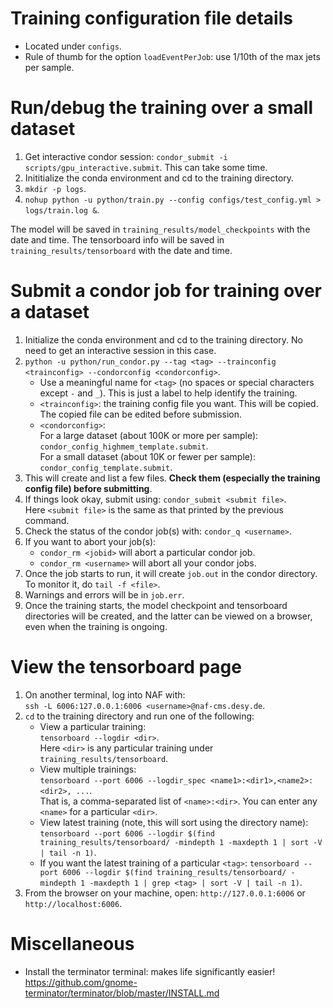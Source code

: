 # Training configuration file details
* Located under `configs`.
* Rule of thumb for the option `loadEventPerJob`: use 1/10th of the max jets per sample.

# Run/debug the training over a small dataset
1. Get interactive condor session: `condor_submit -i scripts/gpu_interactive.submit`. This can take some time.
2. Inititialize the conda environment and cd to the training directory.
3. `mkdir -p logs`.
4. `nohup python -u python/train.py --config configs/test_config.yml > logs/train.log &`.

The model will be saved in `training_results/model_checkpoints` with the date and time.
The tensorboard info will be saved in `training_results/tensorboard` with the date and time.

# Submit a condor job for training over a dataset
1. Initialize the conda environment and cd to the training directory. No need to get an interactive session in this case.
2. `python -u python/run_condor.py --tag <tag> --trainconfig <trainconfig> --condorconfig <condorconfig>`.
    * Use a meaningful name for `<tag>` (no spaces or special characters except `-` and `_`). This is just a label to help identify the training.
    * `<trainconfig>`: the training config file you want. This will be copied. The copied file can be edited before submission.
    * `<condorconfig>`: \
    For a large dataset (about 100K or more per sample): `condor_config_highmem_template.submit`. \
    For a small dataset (about 10K or fewer per sample): `condor_config_template.submit`.
3. This will create and list a few files. **Check them (especially the training config file) before submitting**.
4. If things look okay, submit using: `condor_submit <submit file>`. \
    Here `<submit file>` is the same as that printed by the previous command.
5. Check the status of the condor job(s) with: `condor_q <username>`.
6. If you want to abort your job(s):
    * `condor_rm <jobid>` will abort a particular condor job.
    * `condor_rm <username>` will abort all your condor jobs.
7. Once the job starts to run, it will create `job.out` in the condor directory. To monitor it, do `tail -f <file>`.
8. Warnings and errors will be in `job.err`.
9. Once the training starts, the model checkpoint and tensorboard directories will be created, and the latter can be viewed on a browser, even when the training is ongoing.

# View the tensorboard page
1. On another terminal, log into NAF with: \
    `ssh -L 6006:127.0.0.1:6006 <username>@naf-cms.desy.de`.
2. `cd` to the training directory and run one of the following:
    * View a particular training: \
    `tensorboard --logdir <dir>`. \
    Here `<dir>` is any particular training under `training_results/tensorboard`.
    * View multiple trainings: \
    `tensorboard --port 6006 --logdir_spec <name1>:<dir1>,<name2>:<dir2>, ...`. \
    That is, a comma-separated list of `<name>:<dir>`. You can enter any `<name>` for a particular `<dir>`.
    * View latest training (note, this will sort using the directory name): \
    `tensorboard --port 6006 --logdir $(find training_results/tensorboard/ -mindepth 1 -maxdepth 1 | sort -V | tail -n 1)`.
    * If you want the latest training of a particular `<tag>`:
    `tensorboard --port 6006 --logdir $(find training_results/tensorboard/ -mindepth 1 -maxdepth 1 | grep <tag> | sort -V | tail -n 1)`.
3. From the browser on your machine, open: `http://127.0.0.1:6006` or `http://localhost:6006`.

# Miscellaneous
* Install the terminator terminal: makes life significantly easier! \
https://github.com/gnome-terminator/terminator/blob/master/INSTALL.md
